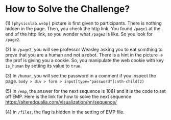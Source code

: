 # How to Solve the Challenge?

(1) `[physicslab.webp]` picture is first given to participants. There is nothing hidden in the page. Then, you check the http link. You found `/page1` at the end of the http link, so you wonder what `/page2` is like. So you look for `/page2`.

(2) In `/page2`, you will see professor Weasley asking you to eat somthing to prove that you are a human and not a robot. There is a hint in the picture -> the prof is giving you a cookie. So, you manipulate the web cookie with key `is_human` by setting its value to `true`

(3) In `/human`, you will see the password in a comment if you inspect the page. `body > div > form > input[type="password"]:nth-child(2)`

(5) In `/emp`, the answer for the next sequence is 1081 and it is the code to set off EMP. Here is the link for how to solve the next sequence https://alteredqualia.com/visualization/hn/sequence/

(4) In `/files`, the flag is hidden in the setting of EMP file.

